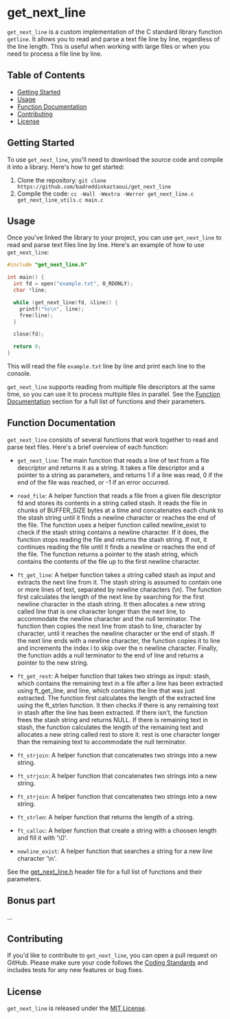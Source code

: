 # get_next_line

`get_next_line` is a custom implementation of the C standard library function `getline`. It allows you to read and parse a text file line by line, regardless of the line length. This is useful when working with large files or when you need to process a file line by line.

## Table of Contents

- [Getting Started](#getting-started)
- [Usage](#usage)
- [Function Documentation](#function-documentation)
- [Contributing](#contributing)
- [License](#license)

## Getting Started

To use `get_next_line`, you'll need to download the source code and compile it into a library. Here's how to get started:

1. Clone the repository: `git clone https://github.com/badreddinkaztaoui/get_next_line`
2. Compile the code: `cc -Wall -Wextra -Werror get_next_line.c get_next_line_utils.c main.c`

## Usage

Once you've linked the library to your project, you can use `get_next_line` to read and parse text files line by line. Here's an example of how to use `get_next_line`:

```c
#include "get_next_line.h"

int main() {
  int fd = open("example.txt", O_RDONLY);
  char *line;

  while (get_next_line(fd, &line)) {
    printf("%s\n", line);
    free(line);
  }

  close(fd);

  return 0;
}
```

This will read the file `example.txt` line by line and print each line to the console.

`get_next_line` supports reading from multiple file descriptors at the same time, so you can use it to process multiple files in parallel. See the [Function Documentation](#function-documentation) section for a full list of functions and their parameters.

## Function Documentation

`get_next_line` consists of several functions that work together to read and parse text files. Here's a brief overview of each function:

- `get_next_line`: The main function that reads a line of text from a file descriptor and returns it as a string. It takes a file descriptor and a         pointer to a string as parameters, and returns 1 if a line was read, 0 if the end of the file was reached, or -1 if an error occurred.

- `read_file`:  A helper function that reads a file from a given file descriptor fd and stores its contents in a string called stash. It reads the file                   in chunks of BUFFER_SIZE bytes at a time and concatenates each chunk to the stash string until it finds a newline character or reaches                   the end of the file.
                The function uses a helper function called newline_exist to check if the stash string contains a newline character. If it does, the                       function stops reading the file and returns the stash string. If not, it continues reading the file until it finds a newline or reaches                   the end of the file.
                The function returns a pointer to the stash string, which contains the contents of the file up to the first newline character.

- `ft_get_line`: A helper function takes a string called stash as input and extracts the next line from it. The stash string is assumed to contain one or                  more lines of text, separated by newline characters (\n).
                 The function first calculates the length of the next line by searching for the first newline character in the stash string. It then                      allocates a new string called line that is one character longer than the next line, to accommodate the newline character and the null                    terminator.
                 The function then copies the next line from stash to line, character by character, until it reaches the newline character or the end of                  stash. If the next line ends with a newline character, the function copies it to line and increments the index i to skip over the n                      newline character.
                 Finally, the function adds a null terminator to the end of line and returns a pointer to the new string.

- `ft_get_rest`: A helper function that takes two strings as input: stash, which contains the remaining text in a file after a line has been extracted                    using ft_get_line, and line, which contains the line that was just extracted.
                 The function first calculates the length of the extracted line using the ft_strlen function. It then checks if there is any remaining                    text in stash after the line has been extracted. If there isn't, the function frees the stash string and returns NULL.
                 If there is remaining text in stash, the function calculates the length of the remaining text and allocates a new string called rest to                  store it. rest is one character longer than the remaining text to accommodate the null terminator.

- `ft_strjoin`: A helper function that concatenates two strings into a new string.

- `ft_strjoin`: A helper function that concatenates two strings into a new string.

- `ft_strjoin`: A helper function that concatenates two strings into a new string.

- `ft_strlen`: A helper function that returns the length of a string.

- `ft_calloc`: A helper function that create a string with a choosen length and fill it with '\0'.

- `newline_exist`: A helper function that searches a string for a new line character '\n'.

See the [get_next_line.h](https://github.com/badreddinkaztaoui/get_next_line/blob/main/get_next_line.h) header file for a full list of functions and their parameters.

## Bonus part

...

## Contributing

If you'd like to contribute to `get_next_line`, you can open a pull request on GitHub. Please make sure your code follows the [Coding Standards](https://github.com/badreddinkaztaoui/get_next_line/blob/master/docs/coding_standards.md) and includes tests for any new features or bug fixes.

## License

`get_next_line` is released under the [MIT License](https://github.com/badreddinkaztaoui/get_next_line/blob/master/LICENSE).
